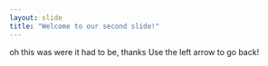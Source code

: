```yaml
---
layout: slide
title: "Welcome to our second slide!"
---
```

oh this was were it had to be, thanks
Use the left arrow to go back!

